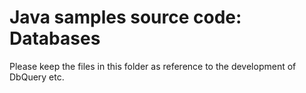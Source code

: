 # Java samples source code: Databases

Please keep the files in this folder as reference to the development of DbQuery etc.

